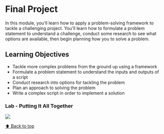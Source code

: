 # Final Project

In this module, you'll learn how to apply a problem-solving framework to tackle a challenging project. You'll learn how to formulate a problem statement to understand a challenge, conduct some research to see what options are available, then begin planning how you to solve a problem.

## Learning Objectives

- Tackle more complex problems from the ground up using a framework
- Formulate a problem statement to understand the inputs and outputs of a script
- Conduct research into options for tackling the problem
- Plan an approach to solving the problem
- Write a complex script in order to implement a solution


### Lab - Putting It All Together

<p align="left">
  <a href="https://nbviewer.org/github/RdEl00/Google-IT-Automation-with-Python-Professional-Certificate/blob/master/C1_Crash%20Course%20on%20Python/Week5/lab/C1M5L2_Methods_and_Classes_V3.ipynb"><img src=https://img.shields.io/badge/Jupyter-Open%20Notebook-orange?></a>
</p>


[ :arrow_up: Back to top](#Final-Project)